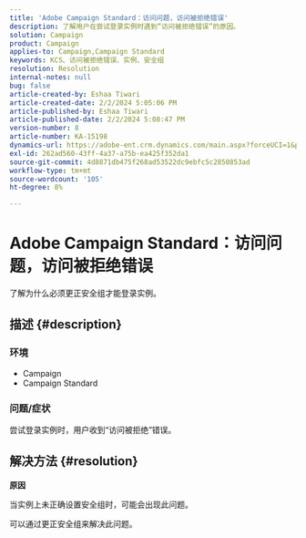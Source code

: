 ```yaml
---
title: 'Adobe Campaign Standard：访问问题，访问被拒绝错误'
description: 了解用户在尝试登录实例时遇到“访问被拒绝错误”的原因。
solution: Campaign
product: Campaign
applies-to: Campaign,Campaign Standard
keywords: KCS、访问被拒绝错误、实例、安全组
resolution: Resolution
internal-notes: null
bug: false
article-created-by: Eshaa Tiwari
article-created-date: 2/2/2024 5:05:06 PM
article-published-by: Eshaa Tiwari
article-published-date: 2/2/2024 5:08:47 PM
version-number: 8
article-number: KA-15198
dynamics-url: https://adobe-ent.crm.dynamics.com/main.aspx?forceUCI=1&pagetype=entityrecord&etn=knowledgearticle&id=d983e134-edc1-ee11-9079-6045bd006268
exl-id: 262ad560-43ff-4a37-a75b-ea425f352da1
source-git-commit: 4d8871db475f268ad53522dc9ebfc5c2850853ad
workflow-type: tm+mt
source-wordcount: '105'
ht-degree: 8%

---
```


# Adobe Campaign Standard：访问问题，访问被拒绝错误


了解为什么必须更正安全组才能登录实例。

## 描述 {#description}


### <b>环境</b>

- Campaign
- Campaign Standard


### <b>问题/症状</b>

尝试登录实例时，用户收到“访问被拒绝”错误。


## 解决方法 {#resolution}




<b>原因</b>

当实例上未正确设置安全组时，可能会出现此问题。



可以通过更正安全组来解决此问题。
